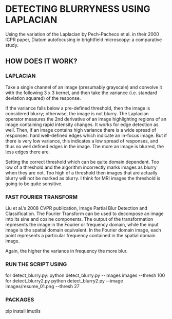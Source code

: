 # DETECTING BLURRYNESS USING LAPLACIAN

Using the variation of the Laplacian by Pech-Pacheco et al. in their 2000 ICPR paper, Diatom autofocusing in brightfield microscopy: a comparative study.

## HOW DOES IT WORK?

### LAPLACIAN
Take a single channel of an image (presumably grayscale) and convolve it with the following 3 x 3 kernel, and then take the variance (i.e. standard deviation squared) of the response.

If the variance falls below a pre-defined threshold, then the image is considered blurry; otherwise, the image is not blurry. 
The Laplacian operator measures the 2nd derivative of an image highlighting regions of an image containing rapid intensity changes. It works for edge detection as well. Then, if an image contains high variance there is a wide spread of responses: hard well-defined edges which indicate an in-focus image. But if there is very low variance, this indicates a low spread of responses, and thus no well defined edges in the image. The more an image is blurred, the less edges there are.

Setting the correct threshold which can be quite domain dependent. Too low of a threshold and the algorithm incorrectly marks images as blurry when they are not. Too high of a threshold then images that are actually blurry will not be marked as blurry. I think for MRI images the threshold is going to be quite sensitive.

### FAST FOURIER TRANSFORM
Liu et al.’s 2008 CVPR publication, Image Partial Blur Detection and Classification.
The Fourier Transform can be used to decompose an image into its sine and cosine components. The output of the transformation represents the image in the Fourier or frequency domain, while the input image is the spatial domain equivalent. In the Fourier domain image, each point represents a particular frequency contained in the spatial domain image. 

Again, the higher the variance in frequency the more blur. 

### RUN THE SCRIPT USING

 for detect_blurry.py:
    python detect_blurry.py --images images --thresh 100
 for detect_blurry2.py
    python detect_blurry2.py --image images/resume_01.png --thresh 27
    

### PACKAGES
pip install imutils